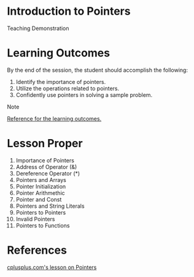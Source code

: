 # Introduction to Pointers
Teaching Demonstration

# Learning Outcomes
By the end of the session, the student should accomplish the following:
1. Identify the importance of pointers.
2. Utilize the operations related to pointers.
3. Confidently use pointers in solving a sample problem.


> [!NOTE]
> [Reference for the learning outcomes.](https://rasmussen.libanswers.com/faq/265030)

# Lesson Proper
1. Importance of Pointers
2. Address of Operator (&)
3. Dereference Operator (*)
4. Pointers and Arrays
5. Pointer Initialization
6. Pointer Arithmethic
7. Pointer and Const
8. Pointers and String Literals
9. Pointers to Pointers
10. Invalid Pointers
11. Pointers to Functions

# References
[cplusplus.com's lesson on Pointers](https://cplusplus.com/doc/tutorial/pointers/)
